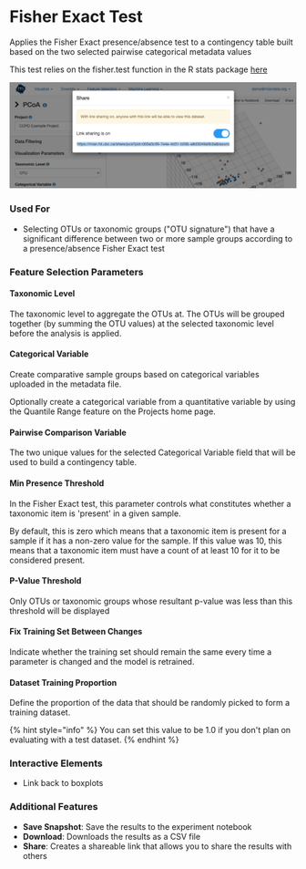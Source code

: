 # Fisher Exact Test

Applies the Fisher Exact presence/absence test to a contingency table built based on the two selected pairwise categorical metadata values  
  
This test relies on the fisher.test function in the R stats package [here](https://stat.ethz.ch/R-manual/R-devel/library/stats/html/fisher.test.html)

![](.gitbook/assets/image%20%2833%29.png)



### Used For

* Selecting OTUs or taxonomic groups \("OTU signature"\) that have a significant difference between two or more sample groups according to a presence/absence Fisher Exact test

### Feature Selection Parameters

#### Taxonomic Level

The taxonomic level to aggregate the OTUs at. The OTUs will be grouped together \(by summing the OTU values\) at the selected taxonomic level before the analysis is applied.

#### Categorical Variable

Create comparative sample groups based on categorical variables uploaded in the metadata file. 

Optionally create a categorical variable from a quantitative variable by using the Quantile Range feature on the Projects home page. 

#### Pairwise Comparison Variable

The two unique values for the selected Categorical Variable field that will be used to build a contingency table.

#### Min Presence Threshold

In the Fisher Exact test, this parameter controls what constitutes whether a taxonomic item is 'present' in a given sample. 

By default, this is zero which means that a taxonomic item is present for a sample if it has a non-zero value for the sample. If this value was 10, this means that a taxonomic item must have a count of at least 10 for it to be considered present.

#### P-Value Threshold

Only OTUs or taxonomic groups whose resultant p-value was less than this threshold will be displayed

#### Fix Training Set Between Changes

Indicate whether the training set should remain the same every time a parameter is changed and the model is retrained.

#### Dataset Training Proportion

Define the proportion of the data that should be randomly picked to form a training dataset. 

{% hint style="info" %}
You can set this value to be 1.0 if you don't plan on evaluating with a test dataset.
{% endhint %}

#### 

### Interactive Elements

* Link back to boxplots

### Additional Features

* **Save Snapshot**: Save the results to the experiment notebook
* **Download**: Downloads the results as a CSV file
* **Share**: Creates a shareable link that allows you to share the results with others


